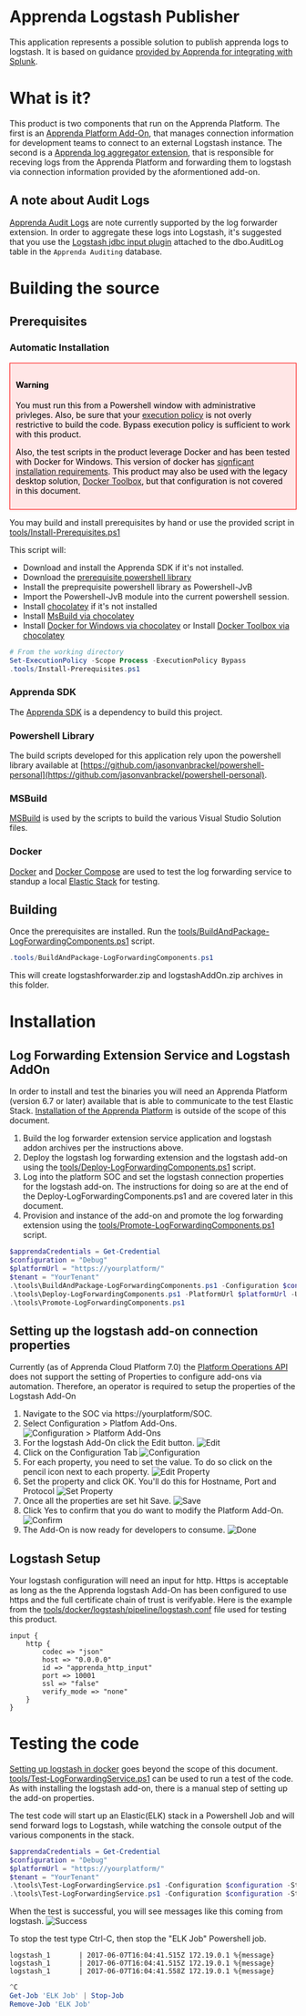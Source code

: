 # Apprenda Logstash Publisher
This application represents a possible solution to publish apprenda logs to 
logstash.  It is based on guidance [provided by Apprenda for integrating with Splunk](https://github.com/Apprenda/Splunk).

# What is it?
This product is two components that run on the Apprenda Platform.  The first is an [Apprenda Platform Add-On](http://docs.apprenda.com/current/addons), that manages connection information for development teams to connect to an external Logstash instance.  The second is a [Apprenda log aggregator extension](http://docs.apprenda.com/current/extensions), that is responsible for receving logs from the Apprenda Platform and forwarding them to logstash via connection information provided by the aformentioned add-on.

## A note about Audit Logs
[Apprenda Audit Logs](http://docs.apprenda.com/7-0/managing-event-logs#Audit%20Logs) are note currently supported by the log forwarder extension.  In order to aggregate these logs into Logstash, it's suggested that you use the [Logstash jdbc input plugin](https://www.elastic.co/guide/en/logstash/current/plugins-inputs-jdbc.html) attached to the dbo.AuditLog table in the ```Apprenda Auditing``` database.

# Building the source
## Prerequisites
### Automatic Installation

<div style="border: solid 1px red; background-color: #ffe6e6; color: black; padding: 10px">
<h4>Warning</h4>
You must run this from a Powershell window with administrative privleges.  Also, be sure that your <a href="https://msdn.microsoft.com/en-us/powershell/reference/5.1/microsoft.powershell.core/about/about_execution_policies">execution policy</a> is not overly restrictive to build the code.  Bypass execution policy is sufficient to work with this product.

Also, the test scripts in the product leverage Docker and has been tested with Docker for Windows.  This version of docker has [signficant installation requirements](https://docs.docker.com/docker-for-windows/install/#what-to-know-before-you-install).  This product may also be used with the legacy desktop solution, [Docker Toolbox](https://docs.docker.com/toolbox/overview/), but that configuration is not covered in this document.
</div>

You may build and install prerequisites by hand or use the provided script in [tools/Install-Prerequisites.ps1](tools/Install-Prerequisites.ps1)

This script will:
* Download and install the Apprenda SDK if it's not installed.
* Download the [prerequisite powershell library](https://github.com/jasonvanbrackel/powershell-personal)
* Install the preprequisite powershell library as Powershell-JvB
* Import the Powershell-JvB module into the current powershell session.
* Install [chocolatey](https://chocolatey.org) if it's not installed
* Install [MsBuild via chocolatey](https://chocolatey.org/packages/microsoft-build-tools)
* Install [Docker for Windows via chocolatey](https://chocolatey.org/packages/docker-for-windows)  or Install [Docker Toolbox via chocolatey](https://chocolatey.org/packages/docker-toolbox)


```powershell
# From the working directory
Set-ExecutionPolicy -Scope Process -ExecutionPolicy Bypass
.tools/Install-Prerequisites.ps1
```

### Apprenda SDK
The [Apprenda SDK](https://docs.apprenda.com/downloads#tools) is a dependency to build this project.

### Powershell Library
The build scripts developed for this application rely upon the powershell library available at [https://github.com/jasonvanbrackel/powershell-personal](https://github.com/jasonvanbrackel/powershell-personal).  

### MSBuild 
[MSBuild](https://github.com/Microsoft/msbuild) is used by the scripts to build the various Visual Studio Solution files.

### Docker
[Docker](https://www.docker.com) and [Docker Compose](https://github.com/docker/compose) are used to test the log forwarding service to standup a local [Elastic Stack](https://www.elastic.co/products) for testing.

## Building
Once the prerequisites are installed. Run the [tools/BuildAndPackage-LogForwardingComponents.ps1](tools/BuildAndPackage-LogForwardingComponents.ps1) script.

```powershell
.tools/BuildAndPackage-LogForwardingComponents.ps1
```

This will create logstashforwarder.zip and logstashAddOn.zip archives in this folder.

# Installation
## Log Forwarding Extension Service and Logstash AddOn
In order to install and test the binaries you will need an Apprenda Platform (version 6.7 or later) available that is able to communicate to the test Elastic Stack.  [Installation of the Apprenda Platform](http://docs.apprenda.com/current/download) is outside of the scope of this document.

1. Build the log forwarder extension service application and logstash addon archives per the instructions above.
2. Deploy the logstash log forwarding extension and the logstash add-on using the [tools/Deploy-LogForwardingComponents.ps1](tools/Deploy-LogForwardingComponents.ps1) script.
3. Log into the platform SOC and set the logstash connection properties for the logstash add-on.  The instructions for doing so are at the end of the Deploy-LogForwardingComponents.ps1 and are covered later in this document.
4. Provision and instance of the add-on and promote the log forwarding extension using the [tools/Promote-LogForwardingComponents.ps1](tools/Promote-LogForwardingComponents.ps1) script.

```powershell
$apprendaCredentials = Get-Credential
$configuration = "Debug"
$platformUrl = "https://yourplatform/"
$tenant = "YourTenant"
.\tools\BuildAndPackage-LogForwardingComponents.ps1 -Configuration $configuration
.\tools\Deploy-LogForwardingComponents.ps1 -PlatformUrl $platformUrl -Username $apprendaCredentials.UserName -Password $apprendaCredentials.GetNetworkCredential().Password -Tenant $tenant
.\tools\Promote-LogForwardingComponents.ps1
```

## Setting up the logstash add-on connection properties
Currently (as of Apprenda Cloud Platform 7.0) the [Platform Operations API](http://docs.apprenda.com/restapi/platformops/v1) does not support the setting of Properties to configure add-ons via automation.  Therefore, an operator is required to setup the properties of the Logstash Add-On

1. Navigate to the SOC via https://yourplatform/SOC.
2. Select Configuration > Platfom Add-Ons.
![Configuration > Platform Add-Ons](images/SetAddOnProperties-1.png)
3. For the logstash Add-On click the Edit button.
![Edit](images/SetAddOnProperties-2.png)
4. Click on the Configuration Tab
![Configuration](images/SetAddOnProperties-3.png)
5. For each property, you need to set the value.  To do so click on the pencil icon next to each property.
![Edit Property](images/SetAddOnProperties-4.png)
6. Set the property and click OK.  You'll do this for Hostname, Port and Protocol
![Set Property](images/SetAddOnProperties-5.png)
7. Once all the properties are set hit Save.
![Save](images/SetAddOnProperties-6.png)
8. Click Yes to confirm that you do want to modify the Platform Add-On.
![Confirm](images/SetAddOnProperties-7.png)
9. The Add-On is now ready for developers to consume.
![Done](images/SetAddOnProperties-8.png)

## Logstash Setup
Your logstash configuration will need an input for http.  Https is acceptable as long as the the Apprenda logstash Add-On has been configured to use https and the full certificate chain of trust is verifyable.  Here is the example from the [tools/docker/logstash/pipeline/logstash.conf](tools/docker/logstash/pipeline/logstash.conf) file used for testing this product.

```
input {
    http {
        codec => "json"
        host => "0.0.0.0"
        id => "apprenda_http_input"
        port => 10001
        ssl => "false"
        verify_mode => "none"
    }
}
```

# Testing the code
[Setting up logstash in docker](https://www.elastic.co/guide/en/logstash/current/docker.html) goes beyond the scope of this document.  [tools/Test-LogForwardingService.ps1](tools/Test-LogForwardingService.ps1) can be used to run a test of the code.  As with installing the logstash add-on, there is a manual step of setting up the add-on properties.

The test code will start up an Elastic(ELK) stack in a Powershell Job and will send forward logs to Logstash, while watching the console output of the various components in the stack.

```powershell
$apprendaCredentials = Get-Credential
$configuration = "Debug"
$platformUrl = "https://yourplatform/"
$tenant = "YourTenant"
.\tools\Test-LogForwardingService.ps1 -Configuration $configuration -Step 1 -PlatformUrl $platformUrl -Username $apprendaCredentials.UserName -Password $apprendaCredentials.GetNetworkCredential().Password -Tenant $tenant
.\tools\Test-LogForwardingService.ps1 -Configuration $configuration -Step 2 -PlatformUrl $platformUrl -Username $apprendaCredentials.UserName -Password $apprendaCredentials.GetNetworkCredential().Password -Tenant $tenant
```

When the test is successful, you will see messages like this coming from logstash.
![Success](images/Success.png)

To stop the test type Ctrl-C, then stop the "ELK Job" Powershell job.
```
logstash_1       | 2017-06-07T16:04:41.515Z 172.19.0.1 %{message}
logstash_1       | 2017-06-07T16:04:41.515Z 172.19.0.1 %{message}
logstash_1       | 2017-06-07T16:04:41.558Z 172.19.0.1 %{message}
```
```powershell
^C
Get-Job 'ELK Job' | Stop-Job
Remove-Job 'ELK Job'
```